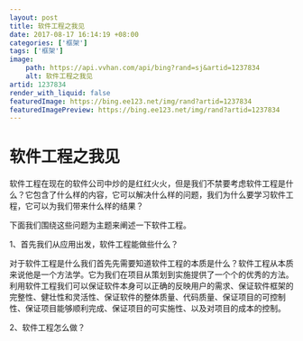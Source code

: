 ```yaml
---
layout: post
title: 软件工程之我见
date: 2017-08-17 16:14:19 +08:00
categories: ['框架']
tags: ['框架']
image:
    path: https://api.vvhan.com/api/bing?rand=sj&artid=1237834
    alt: 软件工程之我见
artid: 1237834
render_with_liquid: false
featuredImage: https://bing.ee123.net/img/rand?artid=1237834
featuredImagePreview: https://bing.ee123.net/img/rand?artid=1237834
---
```


# 软件工程之我见

软件工程在现在的软件公司中炒的是红红火火，但是我们不禁要考虑软件工程是什么？它包含了什么样的内容，它可以解决什么样的问题，我们为什么要学习软件工程，它可以为我们带来什么样的结果？

下面我们围绕这些问题为主题来阐述一下软件工程。

1、首先我们从应用出发，软件工程能做些什么？

对于软件工程是什么我们首先先需要知道软件工程的本质是什么？软件工程从本质来说他是一个方法学。它为我们在项目从策划到实施提供了一个个的优秀的方法。利用软件工程我们可以保证软件本身可以正确的反映用户的需求、保证软件框架的完整性、健壮性和灵活性、保证软件的整体质量、代码质量、保证项目的可控制性、保证项目能够顺利完成、保证项目的可实施性、以及对项目的成本的控制。

2、软件工程怎么做？